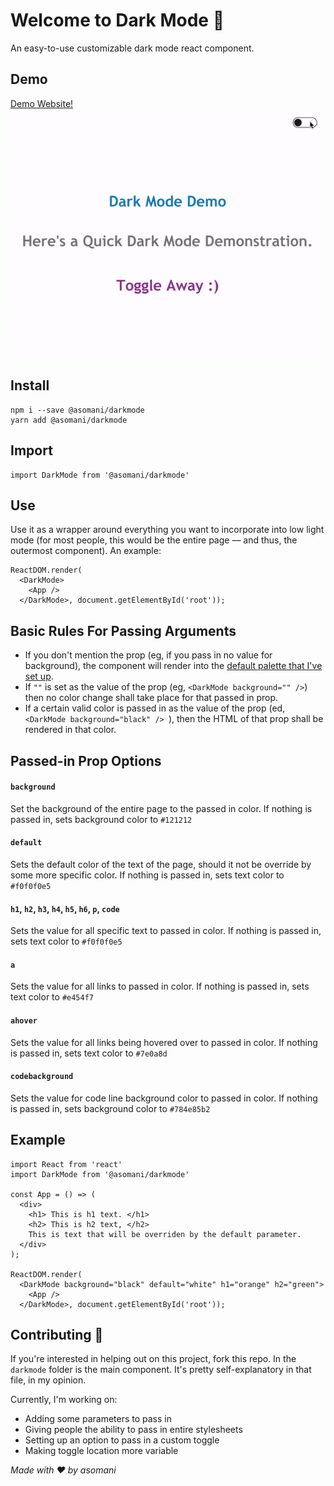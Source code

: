 <h1>Welcome to Dark Mode 💫</h1>

An easy-to-use customizable dark mode react component.

## Demo
<a href="https://arushisomani.me/darkmode">Demo Website!</a>
![](./example/darkmodedemo.gif)


## Install
```
npm i --save @asomani/darkmode
yarn add @asomani/darkmode
```

## Import
```
import DarkMode from '@asomani/darkmode'
```
## Use
Use it as a wrapper around everything you want to incorporate into low light mode (for most people, this would be the entire page –– and thus, the outermost component). An example:
```
ReactDOM.render(
  <DarkMode>
    <App />
  </DarkMode>, document.getElementById('root'));
```

## Basic Rules For Passing Arguments
- If you don't mention the prop (eg, if you pass in no value for background), the component will render into the [default palette that I've set up](palette.md). 
- If `""` is set as the value of the prop (eg, `<DarkMode background="" />`) then no color change shall take place for that passed in prop. 
- If a certain valid color is passed in as the value of the prop (ed, `<DarkMode background="black" /> `), then the HTML of that prop shall be rendered in that color.

## Passed-in Prop Options

#### `background`
Set the background of the entire page to the passed in color. If nothing is passed in, sets background color to `#121212`

#### `default`
Sets the default color of the text of the page, should it not be override by some more specific color. If nothing is passed in, sets text color to `#f0f0f0e5`

#### `h1`, `h2`, `h3`, `h4`, `h5`, `h6`, `p`, `code`
Sets the value for all specific text to passed in color. If nothing is passed in, sets text color to `#f0f0f0e5`

#### `a`
Sets the value for all links to passed in color. If nothing is passed in, sets text color to `#e454f7`

#### `ahover`
Sets the value for all links being hovered over to passed in color. If nothing is passed in, sets text color to `#7e0a8d`

#### `codebackground`
Sets the value for code line background color to passed in color. If nothing is passed in, sets background color to `#784e85b2`

## Example
```
import React from 'react'
import DarkMode from '@asomani/darkmode'

const App = () => (
  <div>
    <h1> This is h1 text. </h1>
    <h2> This is h2 text, </h2>
    This is text that will be overriden by the default parameter.
  </div>
);

ReactDOM.render(
  <DarkMode background="black" default="white" h1="orange" h2="green">
    <App />
  </DarkMode>, document.getElementById('root'));
```

## Contributing 🤝
If you're interested in helping out on this project, fork this repo. In the `darkmode` folder is the main component. It's pretty self-explanatory in that file, in my opinion. 

Currently, I'm working on:
- Adding some parameters to pass in
- Giving people the ability to pass in entire stylesheets
- Setting up an option to pass in a custom toggle
- Making toggle location more variable

_Made with ♥️ by asomani_
